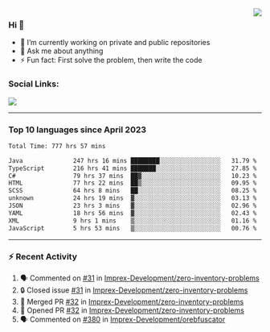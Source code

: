 <!--
<a href="https://wuffy.eu">
  <img align="right" src="https://github.com/ngloader/ngloader/blob/devcard/devcard.png" height="410" width="300" alt="NgLoader's Dev Card"/>
</a>
-->

<a href="https://wuffy.eu">
  <img align="right" src="https://github-readme-stats.vercel.app/api?username=ngloader&count_private=true&include_all_commits=true&show_icons=true&hide_rank=true&theme=dracula" />
</a>

### Hi 👋
- 🔭 I’m currently working on private and public repositories
- 💬 Ask me about anything
- ⚡ Fun fact: First solve the problem, then write the code

### Social Links:
<a href="https://discord.gg/jUtRU5Q">
  <img src="https://dcbadge.limes.pink/api/shield/128286216708685824?style=flat&theme=clean&compact=true" />
</a>

<!--
---

<div>
  <img src="https://github-readme-stats.vercel.app/api/wakatime?username=NgLoader&api_domain=wakapi.wuffy.dev&bg_color=282a36&title_color=ff6e96&icon_color=2F855A&text_color=ffffff&custom_title=Week%20Stats&layout=compact" />
</div>

---

<div>
  <img height="170" align="left" src="https://github-readme-stats.vercel.app/api?username=ngloader&count_private=true&include_all_commits=true&show_icons=true&theme=dracula" />
  <img src="https://github-readme-stats.vercel.app/api/top-langs/?username=ngloader&layout=compact&theme=dracula" />
</div>

---

<a href="https://github.com/ryo-ma/github-profile-trophy">
  <img width=800 src="https://github-profile-trophy.vercel.app/?username=ngloader&column=8&theme=dracula&no-frame=true"/>
</a>
-->

---

### Top 10 languages since April 2023

<!--START_SECTION:waka-->

```txt
Total Time: 777 hrs 57 mins

Java              247 hrs 16 mins ████████░░░░░░░░░░░░░░░░░   31.79 %
TypeScript        216 hrs 41 mins ███████░░░░░░░░░░░░░░░░░░   27.85 %
C#                79 hrs 37 mins  ██▓░░░░░░░░░░░░░░░░░░░░░░   10.23 %
HTML              77 hrs 22 mins  ██▒░░░░░░░░░░░░░░░░░░░░░░   09.95 %
SCSS              64 hrs 8 mins   ██░░░░░░░░░░░░░░░░░░░░░░░   08.25 %
unknown           24 hrs 19 mins  ▓░░░░░░░░░░░░░░░░░░░░░░░░   03.13 %
JSON              23 hrs 3 mins   ▓░░░░░░░░░░░░░░░░░░░░░░░░   02.96 %
YAML              18 hrs 56 mins  ▓░░░░░░░░░░░░░░░░░░░░░░░░   02.43 %
XML               9 hrs 1 mins    ▒░░░░░░░░░░░░░░░░░░░░░░░░   01.16 %
JavaScript        5 hrs 53 mins   ▒░░░░░░░░░░░░░░░░░░░░░░░░   00.76 %
```

<!--END_SECTION:waka-->

---

### :zap: Recent Activity
<!--START_SECTION:activity-->
1. 🗣 Commented on [#31](https://github.com/Imprex-Development/zero-inventory-problems/issues/31#issuecomment-2241813446) in [Imprex-Development/zero-inventory-problems](https://github.com/Imprex-Development/zero-inventory-problems)
2. 🔒 Closed issue [#31](https://github.com/Imprex-Development/zero-inventory-problems/issues/31) in [Imprex-Development/zero-inventory-problems](https://github.com/Imprex-Development/zero-inventory-problems)
3. 🎉 Merged PR [#32](https://github.com/Imprex-Development/zero-inventory-problems/pull/32) in [Imprex-Development/zero-inventory-problems](https://github.com/Imprex-Development/zero-inventory-problems)
4. 💪 Opened PR [#32](https://github.com/Imprex-Development/zero-inventory-problems/pull/32) in [Imprex-Development/zero-inventory-problems](https://github.com/Imprex-Development/zero-inventory-problems)
5. 🗣 Commented on [#380](https://github.com/Imprex-Development/orebfuscator/issues/380#issuecomment-2231060702) in [Imprex-Development/orebfuscator](https://github.com/Imprex-Development/orebfuscator)
<!--END_SECTION:activity-->

